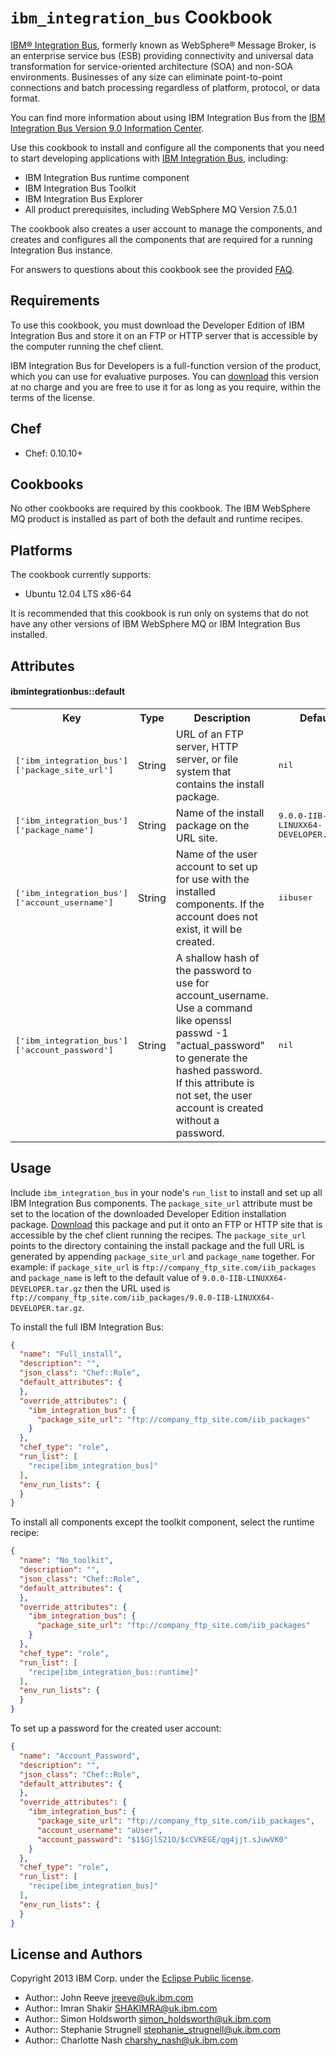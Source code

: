 `ibm_integration_bus` Cookbook
==========================
[IBM® Integration Bus](http://www-03.ibm.com/software/products/us/en/integration-bus/), formerly known as WebSphere® Message Broker, is an enterprise service bus (ESB) providing connectivity and universal data transformation for service-oriented architecture (SOA) and non-SOA environments. Businesses of any size can eliminate point-to-point connections and batch processing regardless of platform, protocol, or data format.


You can find more information about using IBM Integration Bus from the [IBM Integration Bus Version 9.0 Information Center](http://pic.dhe.ibm.com/infocenter/wmbhelp/v9r0m0/index.jsp).


Use this cookbook to install and configure all the components that you need to start developing applications with [IBM Integration Bus](http://www-03.ibm.com/software/products/us/en/integration-bus/), including:


* IBM Integration Bus runtime component
* IBM Integration Bus Toolkit
* IBM Integration Bus Explorer  
* All product prerequisites, including WebSphere MQ Version 7.5.0.1  

The cookbook also creates a user account to manage the components, and 
creates and configures all the components that are required for a running  Integration Bus instance.

For answers to questions about this cookbook see the provided [FAQ](./FAQ.md).


Requirements
------------
To use this cookbook, you must download the Developer Edition of IBM Integration Bus and store it on an FTP or HTTP server that is accessible by the computer running the chef client.

IBM Integration Bus for Developers is a full-function version of the product, which you can use for 
evaluative purposes. You can [download](https://www14.software.ibm.com/webapp/iwm/web/signup.do?source=swg-wmbfd&S_TACT=109KA7GW&S_CMP=web_opp_ibm_ws_appint_integrationbus&lang=en_US&S_PKG=dk) this version at no charge and you are free to use it for as long 
as you require, within the terms of the license. 

 
## Chef

* Chef: 0.10.10+

## Cookbooks
No other cookbooks are required by this cookbook. The IBM WebSphere MQ  product is installed as part of both the default and runtime recipes.


## Platforms

The cookbook currently supports:

* Ubuntu 12.04 LTS x86-64

It is recommended that this cookbook is run only on systems that do  not have any other versions of IBM WebSphere MQ or IBM Integration Bus installed.

Attributes
----------
#### ibmintegrationbus::default
<table>
  <tr>
    <th>Key</th>
    <th>Type</th>
    <th>Description</th>
    <th>Default</th>
  </tr>
  <tr>
    <td><tt>['ibm_integration_bus']['package_site_url']</tt></td>
    <td>String</td>
    <td>URL of an FTP server, HTTP server, or file system that contains the install package.</td>
    <td><tt>nil</tt></td>
  </tr>
  <tr>
    <td><tt>['ibm_integration_bus']['package_name']</tt></td>
    <td>String</td>
    <td>Name of the install package on the URL site.</td>
    <td><tt>9.0.0-IIB-LINUXX64-DEVELOPER.tar.gz</tt></td>
  </tr>
  <tr>
    <td><tt>['ibm_integration_bus']['account_username']</tt></td>
    <td>String</td>
    <td>Name of the user account to set up for use with the installed components. If the account does not exist,   it will be created.</td>
    <td><tt>iibuser</tt></td>
  </tr>
  <tr>
    <td><tt>['ibm_integration_bus']['account_password']</tt></td>
    <td>String</td>
    <td>A shallow hash of the password to use for account_username. Use a command like openssl passwd -1 "actual_password" to generate the hashed password. If this attribute is not set, the user account is created without a password.</td>
    <td><tt>nil</tt></td>
  </tr>
</table>

Usage
-----
Include `ibm_integration_bus` in your node's `run_list` to install and set up all IBM Integration Bus components. The `package_site_url` attribute must be set to the location of the downloaded Developer Edition installation package. [Download](https://www14.software.ibm.com/webapp/iwm/web/signup.do?source=swg-wmbfd&S_TACT=109KA7GW&S_CMP=web_opp_ibm_ws_appint_integrationbus&lang=en_US&S_PKG=dk) this package and put it onto an FTP or HTTP site that is accessible by the chef client running the recipes. The `package_site_url` points to the directory containing the install package and the full URL is generated by appending `package_site_url` and `package_name` together. For example: if `package_site_url` is `ftp://company_ftp_site.com/iib_packages` and  `package_name` is left to the default value of `9.0.0-IIB-LINUXX64-DEVELOPER.tar.gz` then the URL used is `ftp://company_ftp_site.com/iib_packages/9.0.0-IIB-LINUXX64-DEVELOPER.tar.gz`.


To install the full IBM Integration Bus:

```json
{
  "name": "Full_install",
  "description": "",
  "json_class": "Chef::Role",
  "default_attributes": {
  },
  "override_attributes": {
    "ibm_integration_bus": {
      "package_site_url": "ftp://company_ftp_site.com/iib_packages"
    }
  },
  "chef_type": "role",
  "run_list": [
    "recipe[ibm_integration_bus]"
  ],
  "env_run_lists": {
  }
}
```


To install all components except the toolkit component,   select the runtime recipe:
 
```json
{
  "name": "No_toolkit",
  "description": "",
  "json_class": "Chef::Role",
  "default_attributes": {
  },
  "override_attributes": {
    "ibm_integration_bus": {
      "package_site_url": "ftp://company_ftp_site.com/iib_packages"
    }
  },
  "chef_type": "role",
  "run_list": [
    "recipe[ibm_integration_bus::runtime]"
  ],
  "env_run_lists": {
  }
}
```

To set up a password for the created user account:
```json
{
  "name": "Account_Password",
  "description": "",
  "json_class": "Chef::Role",
  "default_attributes": {
  },
  "override_attributes": {
    "ibm_integration_bus": {
      "package_site_url": "ftp://company_ftp_site.com/iib_packages",
      "account_username": "aUser",
      "account_password": "$1$GjlS21O/$cCVKEGE/qg4jjt.sJuwVK0"
    }
  },
  "chef_type": "role",
  "run_list": [
    "recipe[ibm_integration_bus]"
  ],
  "env_run_lists": {
  }
}
```



License and Authors
-------------------
Copyright 2013 IBM Corp. under the [Eclipse Public license](http://www.eclipse.org/legal/epl-v10.html).

* Author:: John Reeve <jreeve@uk.ibm.com>
* Author:: Imran Shakir SHAKIMRA@uk.ibm.com
* Author:: Simon Holdsworth simon_holdsworth@uk.ibm.com
* Author:: Stephanie Strugnell stephanie_strugnell@uk.ibm.com
* Author:: Charlotte Nash charshy_nash@uk.ibm.com


